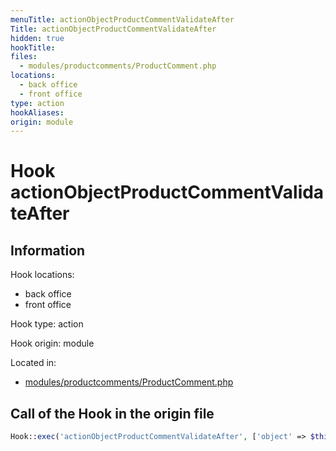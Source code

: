 ```yaml
---
menuTitle: actionObjectProductCommentValidateAfter
Title: actionObjectProductCommentValidateAfter
hidden: true
hookTitle: 
files:
  - modules/productcomments/ProductComment.php
locations:
  - back office
  - front office
type: action
hookAliases:
origin: module
---
```


# Hook actionObjectProductCommentValidateAfter

## Information

Hook locations: 
  - back office
  - front office

Hook type: action

Hook origin: module

Located in: 
  - [modules/productcomments/ProductComment.php](https://github.com/PrestaShop/PrestaShop/blob/8.0.x/modules/productcomments/ProductComment.php)

## Call of the Hook in the origin file

```php
Hook::exec('actionObjectProductCommentValidateAfter', ['object' => $this])
```